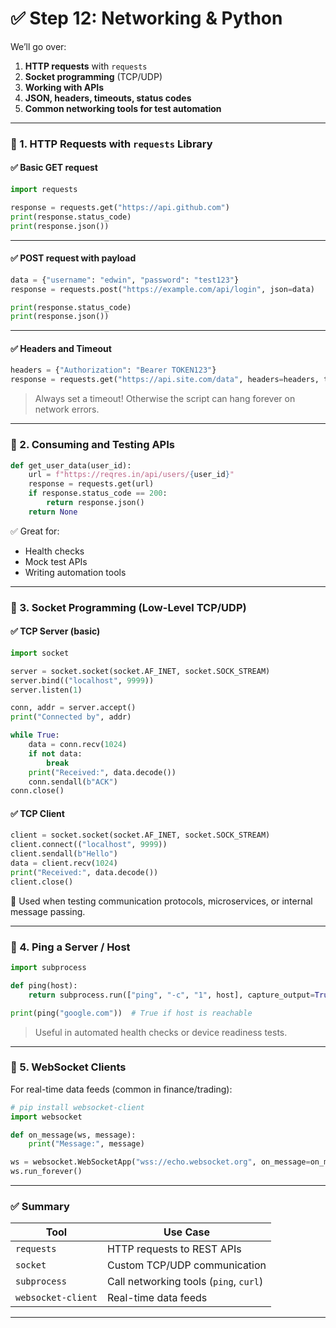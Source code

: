 # ✅ **Step 12: Networking & Python**

We’ll go over:

1. **HTTP requests** with `requests`  
2. **Socket programming** (TCP/UDP)  
3. **Working with APIs**  
4. **JSON, headers, timeouts, status codes**  
5. **Common networking tools for test automation**

---

### 🔹 1. HTTP Requests with `requests` Library

#### ✅ Basic GET request
```python
import requests

response = requests.get("https://api.github.com")
print(response.status_code)
print(response.json())
```

---

#### ✅ POST request with payload
```python
data = {"username": "edwin", "password": "test123"}
response = requests.post("https://example.com/api/login", json=data)

print(response.status_code)
print(response.json())
```

---

#### ✅ Headers and Timeout
```python
headers = {"Authorization": "Bearer TOKEN123"}
response = requests.get("https://api.site.com/data", headers=headers, timeout=5)
```

> Always set a timeout! Otherwise the script can hang forever on network errors.

---

### 🔹 2. Consuming and Testing APIs

```python
def get_user_data(user_id):
    url = f"https://reqres.in/api/users/{user_id}"
    response = requests.get(url)
    if response.status_code == 200:
        return response.json()
    return None
```

✅ Great for:
- Health checks
- Mock test APIs
- Writing automation tools

---

### 🔹 3. Socket Programming (Low-Level TCP/UDP)

#### ✅ TCP Server (basic)
```python
import socket

server = socket.socket(socket.AF_INET, socket.SOCK_STREAM)
server.bind(("localhost", 9999))
server.listen(1)

conn, addr = server.accept()
print("Connected by", addr)

while True:
    data = conn.recv(1024)
    if not data:
        break
    print("Received:", data.decode())
    conn.sendall(b"ACK")
conn.close()
```

#### ✅ TCP Client
```python
client = socket.socket(socket.AF_INET, socket.SOCK_STREAM)
client.connect(("localhost", 9999))
client.sendall(b"Hello")
data = client.recv(1024)
print("Received:", data.decode())
client.close()
```

🔸 Used when testing communication protocols, microservices, or internal message passing.

---

### 🔹 4. Ping a Server / Host

```python
import subprocess

def ping(host):
    return subprocess.run(["ping", "-c", "1", host], capture_output=True).returncode == 0

print(ping("google.com"))  # True if host is reachable
```

> Useful in automated health checks or device readiness tests.

---

### 🔹 5. WebSocket Clients

For real-time data feeds (common in finance/trading):
```python
# pip install websocket-client
import websocket

def on_message(ws, message):
    print("Message:", message)

ws = websocket.WebSocketApp("wss://echo.websocket.org", on_message=on_message)
ws.run_forever()
```

---

### ✅ Summary

| Tool              | Use Case                             |
|-------------------|----------------------------------------|
| `requests`        | HTTP requests to REST APIs             |
| `socket`          | Custom TCP/UDP communication           |
| `subprocess`      | Call networking tools (`ping`, `curl`) |
| `websocket-client`| Real-time data feeds                   |

---